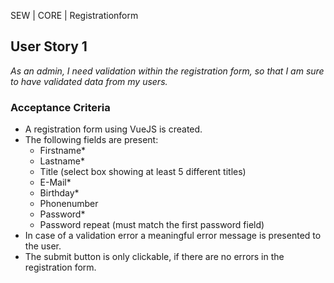 SEW | CORE | Registrationform

## User Story 1
*As an admin, I need validation within the registration form, so that I am sure to have validated data from my users.*

### Acceptance Criteria
- A registration form using VueJS is created.
- The following fields are present:
  - Firstname*
  - Lastname*
  - Title (select box showing at least 5 different titles)
  - E-Mail*
  - Birthday*
  - Phonenumber
  - Password*
  - Password repeat (must match the first password field)
- In case of a validation error a meaningful error message is presented to the user.
- The submit button is only clickable, if there are no errors in the registration form.
